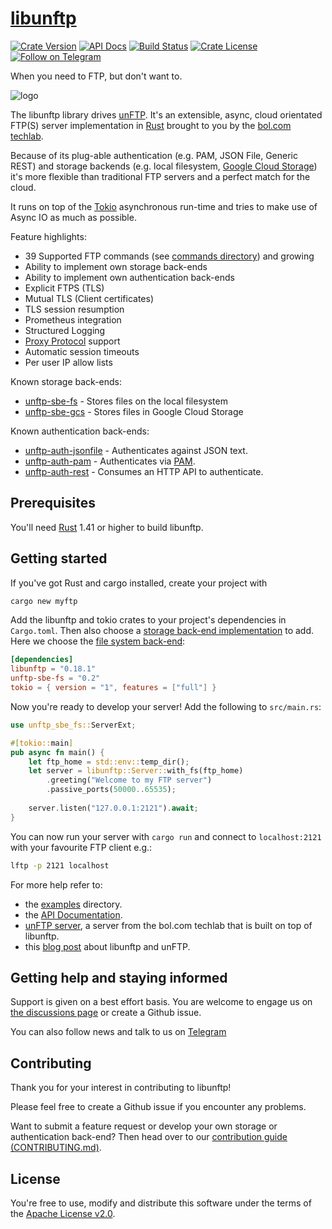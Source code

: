 # [libunftp](https://github.com/bolcom/libunftp)

[![Crate Version](https://img.shields.io/crates/v/libunftp.svg)](https://crates.io/crates/libunftp)
[![API Docs](https://docs.rs/libunftp/badge.svg)](https://docs.rs/libunftp)
[![Build Status](https://travis-ci.org/bolcom/libunftp.svg)](https://travis-ci.org/bolcom/libunftp)
[![Crate License](https://img.shields.io/crates/l/libunftp.svg)](https://crates.io/crates/libunftp)
[![Follow on Telegram](https://img.shields.io/badge/Follow%20on-Telegram-brightgreen.svg)](https://t.me/unftp)  


When you need to FTP, but don't want to.

![logo](logo.png)

The libunftp library drives [unFTP](https://github.com/bolcom/unFTP). It's an extensible, async, cloud orientated FTP(S) 
server implementation in [Rust](https://rust-lang.org) brought to you by the [bol.com techlab](https://techlab.bol.com).

Because of its plug-able authentication (e.g. PAM, JSON File, Generic REST) and storage
backends (e.g. local filesystem, [Google Cloud Storage](https://cloud.google.com/storage)) it's
more flexible than traditional FTP servers and a perfect match for the cloud.

It runs on top of the [Tokio](https://tokio.rs) asynchronous run-time and tries to make use of Async IO as much as 
possible.

Feature highlights:

* 39 Supported FTP commands (see [commands directory](./src/server/controlchan/commands)) and growing
* Ability to implement own storage back-ends
* Ability to implement own authentication back-ends
* Explicit FTPS (TLS)
* Mutual TLS (Client certificates)
* TLS session resumption
* Prometheus integration
* Structured Logging
* [Proxy Protocol](https://www.haproxy.com/blog/haproxy/proxy-protocol/) support
* Automatic session timeouts
* Per user IP allow lists

Known storage back-ends:

* [unftp-sbe-fs](https://crates.io/crates/unftp-sbe-fs) - Stores files on the local filesystem 
* [unftp-sbe-gcs](https://crates.io/crates/unftp-sbe-gcs) - Stores files in Google Cloud Storage

Known authentication back-ends:

* [unftp-auth-jsonfile](https://crates.io/crates/unftp-auth-jsonfile) - Authenticates against JSON text.
* [unftp-auth-pam](https://crates.io/crates/unftp-auth-pam) - Authenticates via [PAM](https://en.wikipedia.org/wiki/Linux_PAM).
* [unftp-auth-rest](https://crates.io/crates/unftp-auth-rest) - Consumes an HTTP API to authenticate.

## Prerequisites

You'll need [Rust](https://rust-lang.org) 1.41 or higher to build libunftp.

## Getting started

If you've got Rust and cargo installed, create your project with

```sh
cargo new myftp
```

Add the libunftp and tokio crates to your project's dependencies in `Cargo.toml`. Then also choose
a [storage back-end implementation](https://crates.io/search?page=1&per_page=10&q=unftp-sbe) to
add. Here we choose the [file system back-end](https://crates.io/crates/unftp-sbe-fs):


```toml
[dependencies]
libunftp = "0.18.1"
unftp-sbe-fs = "0.2"
tokio = { version = "1", features = ["full"] }
```

Now you're ready to develop your server!
Add the following to `src/main.rs`:

```rust
use unftp_sbe_fs::ServerExt;

#[tokio::main]
pub async fn main() {
    let ftp_home = std::env::temp_dir();
    let server = libunftp::Server::with_fs(ftp_home)
        .greeting("Welcome to my FTP server")
        .passive_ports(50000..65535);
    
    server.listen("127.0.0.1:2121").await;
}
```

You can now run your server with `cargo run` and connect to `localhost:2121` with your favourite FTP client e.g.:

```sh
lftp -p 2121 localhost
```

For more help refer to:

- the [examples](./examples) directory.
- the [API Documentation](https://docs.rs/libunftp).
- [unFTP server](https://github.com/bolcom/unFTP), a server from the bol.com techlab that is built on top of libunftp.
- this [blog post](https://blog.abstractinvoke.com/05-07-unftp.html) about libunftp and unFTP.

## Getting help and staying informed

Support is given on a best effort basis. You are welcome to engage us on [the discussions page](https://github.com/bolcom/libunftp/discussions)
or create a Github issue.

You can also follow news and talk to us on [Telegram](https://t.me/unftp) 

## Contributing

Thank you for your interest in contributing to libunftp!

Please feel free to create a Github issue if you encounter any problems.

Want to submit a feature request or develop your own storage or authentication back-end? Then head over to 
our [contribution guide (CONTRIBUTING.md)](CONTRIBUTING.md).

## License

You're free to use, modify and distribute this software under the terms of the [Apache License v2.0](http://www.apache.org/licenses/LICENSE-2.0).

